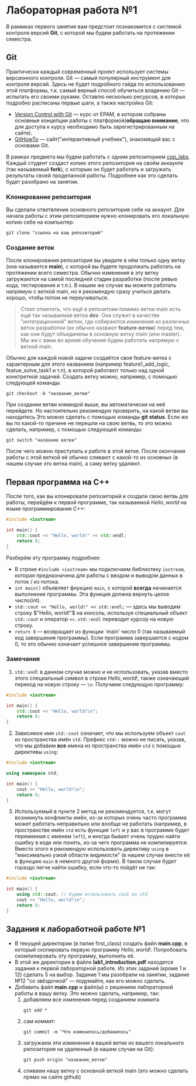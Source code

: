 # Лабораторная работа №1
В раммках первого занятия вам предстоит познакомится с системой контроля версий **Git**, с которой мы будем работать на протяжении семестра.
## Git

Практически каждый современный проект использует системы версионного контроля. Git — самый популярный инструмент для контроля версий. Здесь не будет подробного гайда по использованию этой платформы, т.к. самый верный способ обучиться владению Git — испытать его своими руками. Оставлю несколько ресурсов, в которых подробно расписаны первые шаги, а также настройка Git:
- [Version Control with Git](https://learn.epam.com/catalog/detailsPage?id=601f195a-d408-4439-a16d-0630ed2a412e) — курс от EPAM, в котором собраны основные концепции работы с платформой(**обращаю внимание**, что для доступа к курсу необходимо быть зарегистрированным на сайте).
- [GitHowTo](https://githowto.com/ru) — сайт("интерактивный учебник"), знакомящий вас с основами Git.

В рамках предмета мы будем работать с одним репозиторием [cpp_labs](). Каждый студент создаст копию этого репозитория на своём аккаунте (так назыавемый **fork**), с которым он будет работать и загружать результаты своей проделанной работы. Подробнее как это сделать будет разобрано на занятии.

### Клонирование репозитория

Вы сделали ответвление основного репозитория себе на аккаунт. Для начала работы с этим репозиторием нужно клонировать его локальную копию себе на компьютер:
```
git clone "ссылка на ваш репозиторий"
```

### Создание веток
После клонирования репозитория вы увидите в нём только одну ветку (она называется  **main**), с которой вы будете продолжать работать на протяжении всего семестра. Обычно изменения в эту ветку загружаются на самой последней стадии разработки (после ревью кода, тестирования и т.п.). В нашем же случае вы можете работать напрямую с веткой main, но я рекомендую сразу учиться делать хорошо, чтобы потом не переучиваться.

> Стоит отметить, что ещё в репозитоии помимо ветки main есть ещё так называемая ветка **dev**. Она служит в качестве "интеграционной" ветки, где собираются изменения из различных веток разработки (их обычно назвают **feature-ветки**) перед тем, как они будут объединены в основную ветку main (или master). Мы же с вами во время обучения будем работать напрямую с веткой main. 
 
Обычно для каждой новой задачи создаётся своя feature-ветка с характерным для этого названием (например feature1_add_logic, featue_solve_task1 и т.п), в которой работают только над одной конктретной задачей. Создать ветку можно, например, с помощью следующей команды:

```
git checkout -b "название_ветви"
```
При создании ветви командой выше, вы автоматически на неё перейдете. Но настоятельно рекомендую проверить, на какой ветви вы находитесь Это можно сделать с помощью команды **git status**. Если же вы по какой-то причине не перешли на свою ветвь, то это можно сделать, например, с помощью следующей команды:
```
git switch "название ветви"
``` 

После чего можно приступать к работе в этой ветке. После окончания работы с этой веткой её обычно сливают с какой-то из основных (в нашем случае это ветка main), а саму ветку удаляют.

## Первая программа на C++
После того, как вы клонировали репозиторий и создали свою ветвь для работы, перейдём к первой программе, так называемой $Hello, world$ на языке программирования C++:
```cpp
#include <iostream>

int main() {
    std::cout << "Hello, world!" << std::endl;
    return 0;
}
```
Разберём эту программу подробнее:
- В строке `#include <iostream>` мы подключаем библиотеку `iostream`, которая предназначена для работы с вводом и выводом данных в поток / из потока.
- `int main()` объявляет фнукцию `main`, с которой **всегда** начинается выполнение программы. Эта функция должна вернуть целое число(int).
- `std::cout << "Hello, world!" << std::endl;` — здесь мы
выводим строку $"Hello, world!"$ на консоль, используя специальный объект `std::cout` и оператор `<<`. `std::endl` переводит курсор на новую строку.
- `return 0` — возвращает из функции `main' число 0 (так называемый код завершения программы). Если программа завершается с кодом 0, то это обычно означает успешное завершение программы.

### Замечания
1. `std::endl` в данном случае можно и не использовать, указав вместо этого специальный символ в строке $Hello, world!$, также означающий переход на новую строку — `\n`. Получаем следующую программу:
```cpp
#include <iostream>

int main() {
    std::cout << "Hello, world!\n";
    return 0;
}
```
2. Зависимое имя `std::cout` означает, что мы используем объект `cout` из пространства имён `std`. Префикс `std::` можно не писать, указав, что мы добавим **все** имена из пространства имён `std` с помощью директивы `using`:
```cpp
#include <iostream>

using namespace std;

int main() {
    cout << "Hello, world!\n";
    return 0;
}
```
3. Используемый в пункте 2 метод не рекомендуется, т.к. могут возникнуть конфликты имён, из-за которых очень часто программа может работать неправильно или вообще не работать (например, в пространстве имён `std` есть функция `left` и у вас в программе будет переменная с именем `left`), и иногда бывает очень трудно найти ошибку в коде или понять, из-за чего программа не компилируется. Вместо этого я рекомендую использовать директиву `using` в "максимально узкой области видимости" (в нашем случае внести её в функцию `main` в немного другой форме). В таком случае будет гораздо легче найти ошибку, если что-то пойдёт не так:
```cpp
#include <iostream>

int main() {
    using std::cout; // будем использовать cout из std
    cout << "Hello, world!\n";
    return 0;
}
```

## Задания к лабоработной работе №1
- В текущей директории (в папке first_class) создать файл **main.cpp**, в который скопировать первую программу $Hello, world!$. Попробовать скомпилировать эту программу, выполнить её.
- В этой же директории в файле **lab1_introduction.pdf** находятся задания к первой лабораторной работе. Из этих заданий (кроме 1 и 12) сделать 5 на выбор. Задание 1 мы разобрали на занятии, задание №12 "со звёздочкой" — подумайте, как его можно сделать.
- Добавить файл **main.cpp** и файл(ы) с решением лабораторной работы в вашу ветку. Это можно сделать, например, так:
    1. добавляем все изменения перед созданием коммита
        ```
        git add *
        ```
    2. сам коммит:
        ```
        git commit -m "Что изменилось/добавилось"
        ```
    3. загружаем эти изменения в вашей ветке из вашего локального репозитория на удаленный (в нашем случае на Git):
        ```
        git push origin "название_ветки"
        ```
    4. сливаем нашу ветку с основной веткой main (это можно сделать прямо на сайте github)